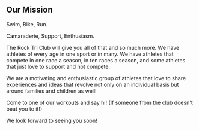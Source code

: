 ## Our Mission

Swim, Bike, Run.

Camaraderie, Support, Enthusiasm.

The Rock Tri Club will give you all of that and so much more. We have athletes of every age in one sport or in many. We have athletes that compete in one race a season, in ten races a season, and some athletes that just love to support and not compete.

We are a motivating and enthusiastic group of athletes that love to share experiences and ideas that revolve not only on an individual basis but around families and children as well!

Come to one of our workouts and say hi! (If someone from the club doesn't beat you to it!)

We look forward to seeing you soon!
